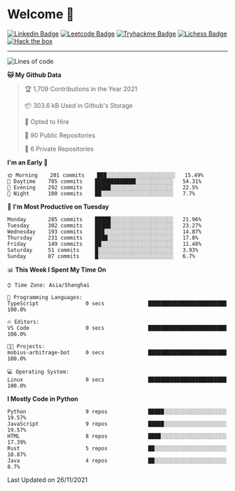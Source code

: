 # Welcome 👋

[![Linkedin Badge](https://img.shields.io/badge/-PedroTorres-blue?style=flat-square&logo=Linkedin&logoColor=white&link=https://www.linkedin.com/in/PedroTorres/)](https://www.linkedin.com/in/pedro-torres-cruz/)
[![Leetcode Badge](https://img.shields.io/badge/profile-leetcode-green)](https://leetcode.com/corfucinas/)
[![Tryhackme Badge](https://img.shields.io/badge/profile-tryhackme-blue)](https://tryhackme.com/p/Corfucinas/)
[![Lichess Badge](https://img.shields.io/badge/challenge_me-lichess-yellow)](https://lichess.org/@/Corfucinas)
[![Hack the box](https://img.shields.io/badge/hack_the_box-profile-red)](https://www.hackthebox.eu/profile/375826)

---

<!--START_SECTION:waka-->
![Lines of code](https://img.shields.io/badge/From%20Hello%20World%20I%27ve%20Written-1.6%20million%20lines%20of%20code-blue)

**🐱 My Github Data** 

> 🏆 1,709 Contributions in the Year 2021
 > 
> 📦 303.6 kB Used in Github's Storage 
 > 
> 💼 Opted to Hire
 > 
> 📜 90 Public Repositories 
 > 
> 🔑 6 Private Repositories  
 > 
**I'm an Early 🐤** 

```text
🌞 Morning    201 commits    ███░░░░░░░░░░░░░░░░░░░░░░   15.49% 
🌆 Daytime    705 commits    █████████████░░░░░░░░░░░░   54.31% 
🌃 Evening    292 commits    █████░░░░░░░░░░░░░░░░░░░░   22.5% 
🌙 Night      100 commits    ██░░░░░░░░░░░░░░░░░░░░░░░   7.7%

```
📅 **I'm Most Productive on Tuesday** 

```text
Monday       285 commits    █████░░░░░░░░░░░░░░░░░░░░   21.96% 
Tuesday      302 commits    █████░░░░░░░░░░░░░░░░░░░░   23.27% 
Wednesday    193 commits    ███░░░░░░░░░░░░░░░░░░░░░░   14.87% 
Thursday     231 commits    ████░░░░░░░░░░░░░░░░░░░░░   17.8% 
Friday       149 commits    ██░░░░░░░░░░░░░░░░░░░░░░░   11.48% 
Saturday     51 commits     █░░░░░░░░░░░░░░░░░░░░░░░░   3.93% 
Sunday       87 commits     █░░░░░░░░░░░░░░░░░░░░░░░░   6.7%

```


📊 **This Week I Spent My Time On** 

```text
⌚︎ Time Zone: Asia/Shanghai

💬 Programming Languages: 
TypeScript               0 secs              █████████████████████████   100.0%

🔥 Editors: 
VS Code                  0 secs              █████████████████████████   100.0%

🐱‍💻 Projects: 
mobius-arbitrage-bot     0 secs              █████████████████████████   100.0%

💻 Operating System: 
Linux                    0 secs              █████████████████████████   100.0%

```

**I Mostly Code in Python** 

```text
Python                   9 repos             █████░░░░░░░░░░░░░░░░░░░░   19.57% 
JavaScript               9 repos             █████░░░░░░░░░░░░░░░░░░░░   19.57% 
HTML                     8 repos             ████░░░░░░░░░░░░░░░░░░░░░   17.39% 
Rust                     5 repos             ██░░░░░░░░░░░░░░░░░░░░░░░   10.87% 
Java                     4 repos             ██░░░░░░░░░░░░░░░░░░░░░░░   8.7%

```



 Last Updated on 26/11/2021
<!--END_SECTION:waka-->

